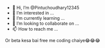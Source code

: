 - 👋 Hi, I’m @Pintuchoudhary12345
- 👀 I’m interested in ...
- 🌱 I’m currently learning ...
- 💞️ I’m looking to collaborate on ...
- 📫 How to reach me ...

Or beta kesa bai free me coding chaiye😂😂😂
